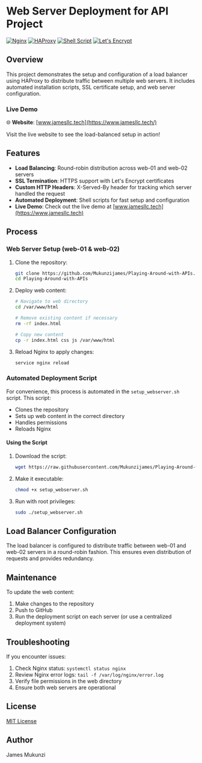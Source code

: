 # Web Server Deployment for API Project

[![Nginx](https://img.shields.io/badge/Nginx-009639?style=for-the-badge&logo=nginx&logoColor=white)](https://nginx.org/)
[![HAProxy](https://img.shields.io/badge/HAProxy-106E9F?style=for-the-badge&logo=haproxy&logoColor=white)](https://www.haproxy.org/)
[![Shell Script](https://img.shields.io/badge/Shell_Script-121011?style=for-the-badge&logo=gnu-bash&logoColor=white)](https://www.gnu.org/software/bash/)
[![Let's Encrypt](https://img.shields.io/badge/Let's_Encrypt-003A70?style=for-the-badge&logo=letsencrypt&logoColor=white)](https://letsencrypt.org/)

## Overview

This project demonstrates the setup and configuration of a load balancer using HAProxy to distribute traffic between multiple web servers. It includes automated installation scripts, SSL certificate setup, and web server configuration.

### Live Demo

🌐 **Website**: [www.jamesllc.tech](https://www.jamesllc.tech/)

Visit the live website to see the load-balanced setup in action!

## Features

- **Load Balancing**: Round-robin distribution across web-01 and web-02 servers
- **SSL Termination**: HTTPS support with Let's Encrypt certificates
- **Custom HTTP Headers**: X-Served-By header for tracking which server handled the request
- **Automated Deployment**: Shell scripts for fast setup and configuration
- **Live Demo**: Check out the live demo at [www.jamesllc.tech](https://www.jamesllc.tech)

## Process

### Web Server Setup (web-01 & web-02)

1. Clone the repository:
   ```bash
   git clone https://github.com/Mukunzijames/Playing-Around-with-APIs.git
   cd Playing-Around-with-APIs
   ```

2. Deploy web content:
   ```bash
   # Navigate to web directory
   cd /var/www/html
   
   # Remove existing content if necessary
   rm -rf index.html
   
   # Copy new content
   cp -r index.html css js /var/www/html
   ```

3. Reload Nginx to apply changes:
   ```bash
   service nginx reload
   ```

### Automated Deployment Script

For convenience, this process is automated in the `setup_webserver.sh` script. This script:

- Clones the repository
- Sets up web content in the correct directory
- Handles permissions
- Reloads Nginx

#### Using the Script

1. Download the script:
   ```bash
   wget https://raw.githubusercontent.com/Mukunzijames/Playing-Around-with-APIs/main/setup_webserver.sh
   ```

2. Make it executable:
   ```bash
   chmod +x setup_webserver.sh
   ```

3. Run with root privileges:
   ```bash
   sudo ./setup_webserver.sh
   ```

## Load Balancer Configuration

The load balancer is configured to distribute traffic between web-01 and web-02 servers in a round-robin fashion. This ensures even distribution of requests and provides redundancy.

## Maintenance

To update the web content:

1. Make changes to the repository
2. Push to GitHub
3. Run the deployment script on each server (or use a centralized deployment system)

## Troubleshooting

If you encounter issues:

1. Check Nginx status: `systemctl status nginx`
2. Review Nginx error logs: `tail -f /var/log/nginx/error.log`
3. Verify file permissions in the web directory
4. Ensure both web servers are operational

## License

[MIT License](LICENSE)

## Author

James Mukunzi
